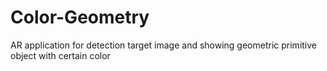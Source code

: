 # Color-Geometry
AR application for detection target image and showing geometric primitive object with certain color
